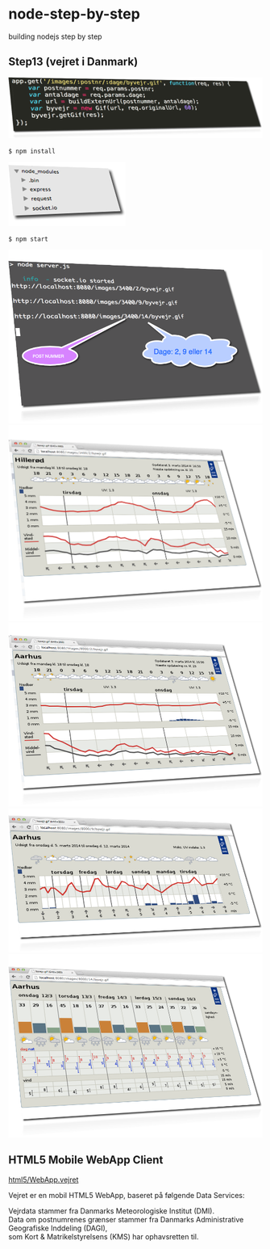 node-step-by-step
=================

building nodejs step by step 


## Step13 (vejret i Danmark)

<img src="images/app_get.png"> 




    $ npm install

<img src="images/node_modules.png"> 

    
    $ npm start


<img src="images/info.png"> 

<img src="images/byvejr_3400_2.png"> 

<img src="images/byvejr_8000_2.png"> 

<img src="images/byvejr_8000_9.png"> 

<img src="images/byvejr_8000_14.png"> 


## HTML5 Mobile WebApp Client

<a href="http://supermobile.dk/html5/WebApp.vejret/">html5/WebApp.vejret </a>

Vejret er en mobil HTML5 WebApp, baseret på følgende Data Services:

Vejrdata stammer fra Danmarks Meteorologiske Institut (DMI). <br>
Data om postnumrenes grænser stammer fra Danmarks Administrative Geografiske Inddeling (DAGI), <br>
som Kort & Matrikelstyrelsens (KMS) har ophavsretten til.



